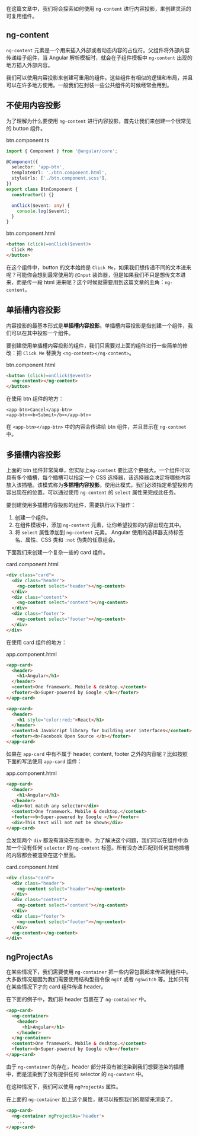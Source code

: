 在这篇文章中，我们将会探索如何使用 `ng-content` 进行内容投影，来创建灵活的可复用组件。

## ng-content

`ng-content` 元素是一个用来插入外部或者动态内容的占位符。父组件将外部内容传递给子组件，当 Angular 解析模板时，就会在子组件模板中 `ng-content` 出现的地方插入外部内容。

我们可以使用内容投影来创建可重用的组件。这些组件有相似的逻辑和布局，并且可以在许多地方使用。一般我们在封装一些公共组件的时候经常会用到。

## 不使用内容投影

为了理解为什么要使用 `ng-content` 进行内容投影，首先让我们来创建一个很常见的 button 组件。

btn.component.ts

```typescript
import { Component } from '@angular/core';

@Component({
  selector: 'app-btn',
  templateUrl: './btn.component.html',
  styleUrls: ['./btn.component.scss'],
})
export class BtnComponent {
  constructor() {}

  onClick($event: any) {
    console.log($event);
  }
}

```

btn.component.html

```html
<button (click)=onClick($event)>
  Click Me
</button>
```

在这个组件中，button 的文本始终是 `Click Me`，如果我们想传递不同的文本进来呢？可能你会想到最常使用的 `@Input` 装饰器，但是如果我们不只是想传文本进来，而是传一段 html 进来呢？这个时候就需要用到这篇文章的主角：`ng-content`。

## 单插槽内容投影

内容投影的最基本形式是**单插槽内容投影**。单插槽内容投影是指创建一个组件，我们可以在其中投影一个组件。

要创建使用单插槽内容投影的组件，我们只需要对上面的组件进行一些简单的修改：把 `Click Me` 替换为 `<ng-content></ng-content>`。

btn.component.html

```html
<button (click)=onClick($event)>
  <ng-content></ng-content>
</button>
```

在使用 btn 组件的地方：

```
<app-btn>Cancel</app-btn>
<app-btn><b>Submit</b></app-btn>
```

在 `<app-btn></app-btn>` 中的内容会传递给 btn 组件，并且显示在 `ng-contnet` 中。

## 多插槽内容投影

上面的 btn 组件非常简单，但实际上`ng-content` 要比这个更强大。一个组件可以具有多个插槽，每个插槽可以指定一个 CSS 选择器，该选择器会决定将哪些内容放入该插槽。该模式称为**多插槽内容投影**。使用此模式，我们必须指定希望投影内容出现在的位置。可以通过使用 `ng-content` 的 `select` 属性来完成此任务。

要创建使用多插槽内容投影的组件，需要执行以下操作：

1. 创建一个组件。
2. 在组件模板中，添加 `ng-content` 元素，让你希望投影的内容出现在其中。
3. 将 `select` 属性添加到 `ng-content` 元素。 Angular 使用的选择器支持标签名、属性、CSS 类和 `:not` 伪类的任意组合。

下面我们来创建一个复杂一些的 card 组件。

card.component.html

```html
<div class="card">
  <div class="header">
    <ng-content select="header"></ng-content>
  </div>
  <div class="content">
    <ng-content select="content"></ng-content>
  </div>
  <div class="footer">
    <ng-content select="footer"></ng-content>
  </div>
</div>
```

在使用 card 组件的地方：

app.component.html

```html
<app-card>
  <header>
    <h1>Angular</h1>
  </header>
  <content>One framework. Mobile & desktop.</content>
  <footer><b>Super-powered by Google </b></footer>
</app-card>

<app-card>
  <header>
    <h1 style="color:red;">React</h1>
  </header>
  <content>A JavaScript library for building user interfaces</content>
  <footer><b>Facebook Open Source </b></footer>
</app-card>
```

如果在 `app-card` 中有不属于 header, content, footer 之外的内容呢？比如按照下面的写法使用 `app-card` 组件：

app.component.html

```html
<app-card>
  <header>
    <h1>Angular</h1>
  </header>
  <div>Not match any selector</div>
  <content>One framework. Mobile & desktop.</content>
  <footer><b>Super-powered by Google </b></footer>
  <div>This text will not not be shown</div>
</app-card>
```

会发现两个 `div` 都没有渲染在页面中，为了解决这个问题，我们可以在组件中添加一个没有任何 `selector` 的 `ng-content` 标签。所有没办法匹配到任何其他插槽的内容都会被渲染在这个里面。

card.component.html

```html
<div class="card">
  <div class="header">
    <ng-content select="header"></ng-content>
  </div>
  <div class="content">
    <ng-content select="content"></ng-content>
  </div>
  <div class="footer">
    <ng-content select="footer"></ng-content>
  </div>
  <ng-content></ng-content>
</div>
```

## ngProjectAs

在某些情况下，我们需要使用 `ng-container` 把一些内容包裹起来传递到组件中。大多数情况是因为我们需要使用结构型指令像 `ngIf` 或者 `ngSwitch` 等。比如只有在某些情况下才向 card 组件传递 header。

在下面的例子中，我们将 header 包裹在了 `ng-container` 中。

```html
<app-card>
  <ng-container>
    <header>
      <h1>Angular</h1>
    </header>
  </ng-container>
  <content>One framework. Mobile & desktop.</content>
  <footer><b>Super-powered by Google </b></footer>
</app-card>
```

由于 `ng-container` 的存在，header 部分并没有被渲染到我们想要渲染的插槽中，而是渲染到了没有提供任何 selector 的 `ng-content` 中。

在这种情况下，我们可以使用 `ngProjectAs` 属性。

在上面的 `ng-container` 加上这个属性，就可以按照我们的期望来渲染了。

```html
<app-card>
  <ng-container ngProjectAs='header'>
    ...
</app-card>
```
